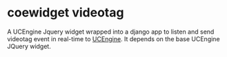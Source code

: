 # coewidget videotag

A UCEngine Jquery widget wrapped into a django app to listen and send videotag event in real-time to [UCEngine](http://ucengine.org).
It depends on the base UCEngine JQuery widget.